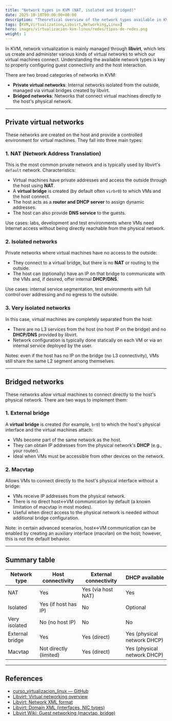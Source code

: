 ```yaml
---
title: "Network types in KVM (NAT, isolated and bridged)"
date: 2025-10-18T09:00:00+00:00
description: "Theoretical overview of the network types available in KVM/libvirt: NAT, isolated, very isolated, external bridge and macvtap; differences, connectivity and use cases."
tags: [KVM,Virtualization,Libvirt,Networking,Linux]
hero: images/virtualizacion-kvm-linux/redes/tipos-de-redes.png
weight: 1
---
```


In KVM, network virtualization is mainly managed through **libvirt**, which lets us create and administer various kinds of virtual networks to which our virtual machines connect. Understanding the available network types is key to properly configuring guest connectivity and the host interaction.

There are two broad categories of networks in KVM:

- **Private virtual networks**: Internal networks isolated from the outside, managed via virtual bridges created by libvirt.
- **Bridged networks**: Networks that connect virtual machines directly to the host's physical network.

---

## Private virtual networks

These networks are created on the host and provide a controlled environment for virtual machines. They fall into three main types:

### 1. NAT (Network Address Translation)

This is the most common private network and is typically used by libvirt's `default` network. Characteristics:

- Virtual machines have private addresses and access the outside through the host using **NAT**.
- A **virtual bridge** is created (by default often `virbr0`) to which VMs and the host connect.
- The host acts as a **router and DHCP server** to assign dynamic addresses.
- The host can also provide **DNS service** to the guests.

Use cases: labs, development and test environments where VMs need Internet access without being directly reachable from the physical network.

### 2. Isolated networks

Private networks where virtual machines have no access to the outside:

- They connect to a virtual bridge, but there is no **NAT** or routing to the outside.
- The host can (optionally) have an IP on that bridge to communicate with the VMs and, if desired, offer internal **DHCP/DNS**.

Use cases: internal service segmentation, test environments with full control over addressing and no egress to the outside.

### 3. Very isolated networks

In this case, virtual machines are completely separated from the host:

- There are no L3 services from the host (no host IP on the bridge) and no **DHCP/DNS** provided by libvirt.
- Network configuration is typically done statically on each VM or via an internal service deployed by the user.

Notes: even if the host has no IP on the bridge (no L3 connectivity), VMs still share the same L2 segment among themselves.

---

## Bridged networks

These networks allow virtual machines to connect directly to the host's physical network. There are two ways to implement them:

### 1. External bridge

A **virtual bridge** is created (for example, `br0`) to which the host's physical interface and the virtual machines attach:

- VMs become part of the same network as the host.
- They can obtain IP addresses from the physical network's **DHCP** (e.g., your router).
- Ideal when VMs must be accessible from other devices on the network.

### 2. Macvtap

Allows VMs to connect directly to the host's physical interface without a bridge:

- VMs receive IP addresses from the physical network.
- There is no direct host↔VM communication by default (a known limitation of macvtap in most modes).
- Useful when direct access to the physical network is needed without additional bridge configuration.

Note: in certain advanced scenarios, host↔VM communication can be enabled by creating an auxiliary interface (macvlan) on the host; however, this is not the default behavior.

---

## Summary table

| Network type    | Host connectivity        | External connectivity     | DHCP available                 |
|-----------------|--------------------------|---------------------------|--------------------------------|
| NAT             | Yes                      | Yes (via host NAT)        | Yes                            |
| Isolated        | Yes (if host has IP)     | No                        | Optional                       |
| Very isolated   | No (no host IP)          | No                        | No                             |
| External bridge | Yes                      | Yes (direct)              | Yes (physical network DHCP)    |
| Macvtap         | Not directly (limited)   | Yes (direct)              | Yes (physical network DHCP)    |

---

## References

- [curso_virtualizacion_linux — GitHub](https://github.com/josedom24/curso_virtualizacion_linux)
- [Libvirt: Virtual networking overview](https://libvirt.org/network.html)
- [Libvirt: Network XML format](https://libvirt.org/formatnetwork.html)
- [Libvirt: Domain XML (interfaces, NIC types)](https://libvirt.org/formatdomain.html)
- [Libvirt Wiki: Guest networking (macvtap, bridge)](https://wiki.libvirt.org/page/Guest_Networking)
